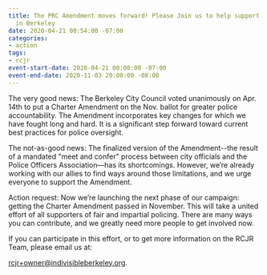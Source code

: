 ```yaml
---
title: The PRC Amendment moves forward! Please Join us to help support police accountability
  in Berkeley
date: 2020-04-21 00:54:00 -07:00
categories:
- action
tags:
- rcjr
event-start-date: 2020-04-21 00:00:00 -07:00
event-end-date: 2020-11-03 20:00:00 -08:00
---
```


The very good news: The Berkeley City Council voted unanimously on Apr. 14th to put a Charter Amendment on the Nov. ballot for greater police accountability. The Amendment incorporates key changes for which we have fought long and hard. It is a significant step forward toward current best practices for police oversight. 

The not-as-good news: The finalized version of the Amendment--the result of a mandated "meet and confer" process between city officials and the Police Officers Association—has its shortcomings. However, we’re already working with our allies to find ways around those limitations, and we urge everyone to support the Amendment.

Action request: Now we’re launching the next phase of our campaign: getting the Charter Amendment passed in November.  This will take a united effort of all supporters of fair and impartial policing. There are many ways you can contribute, and we greatly need more people to get involved now. 

If you can participate in this effort, or to get more information on the RCJR Team, please email us at:

rcjr+owner@indivisibleberkeley.org.

